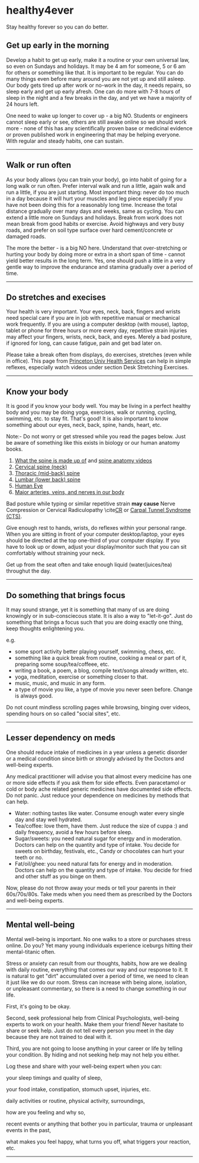 # healthy4ever
Stay healthy forever so you can do better.  

## Get up early in the morning 

Develop a habit to get up early, make it a routine or your own universal law, so even on Sundays and holidays. It may be 4 am for someone, 5 or 6 am for others or something like that. It is important to be regular. You can do many things even before many around you are not yet up and still asleep. Our body gets tired up after work or no-work in the day, it needs repairs, so sleep early and get up early afresh. One can do more with 7-8 hours of sleep in the night and a few breaks in the day, and yet we have a majority of 24 hours left.    

One need to wake up longer to cover up - a big NO. Students or engineers cannot sleep early or see, others are still awake online so we should work more - none of this has any scientifically proven base or medicinal evidence or proven published work in engineering that may be helping everyone. With regular and steady habits, one can sustain.     

----

## Walk or run often  

As your body allows (you can train your body), go into habit of going for a long walk or run often. Prefer interval walk and run a little, again walk and run a little, if you are just starting. Most important thing: never do too much in a day because it will hurt your muscles and leg piece especially if you have not been doing this for a reasonably long time. Increase the total distance gradually over many days and weeks, same as cycling. You can extend a little more on Sundays and holidays. Break from work does not mean break from good habits or exercise. Avoid highways and very busy roads, and prefer on soil type surface over hard cement/concrete or damaged roads. 

The more the better - is a big NO here. Understand that over-stretching or hurting your body by doing more or extra in a short span of time - cannot yield better results in the long term. Yes, one should push a little in a very gentle way to improve the endurance and stamina gradually over a period of time.     

----

## Do stretches and execises 

Your health is very important. Your eyes, neck, back, fingers and wrists need special care if you are in job with repetitive manual or mechanical work frequently. If you are using a computer desktop (with mouse), laptop, tablet or phone for three hours or more every day, repetitive strain injuries may affect your fingers, wrists, neck, back, and eyes. Merely a bad posture, if ignored for long, can cause fatigue, pain and get bad later on.    

Please take a break often from displays, do exercises, stretches (even while in office). This page from [Princeton Univ Health Services](https://uhs.princeton.edu/health-resources/ergonomics-computer-use) can help in simple reflexes, especially watch videos under section Desk Stretching Exercises.    

---- 

## Know your body 

It is good if you know your body well. You may be living in a perfect healthy body and you may be doing yoga, exercises, walk or running, cycling, swimming, etc. to stay fit. That's good! It is also important to know something about our eyes, neck, back, spine, hands, heart, etc.    

Note:- Do not worry or get stressed while you read the pages below. Just be aware of something like this exists in biology or our human anatomy books.    

1. [What the spine is made up of](https://www.spineuniverse.com/sites/default/files/imagecache/gallery-large/wysiwyg_imageupload/3998/2020/03/03/segments_spine_labeled_shutterstock_534669922.jpg) and [spine anatomy videos](https://www.spine-health.com/video/cervical-muscle-anatomy-animation)    
2. [Cervical spine (neck)](https://www.spineuniverse.com/anatomy/cervical-spine-anatomy-neck)    
3. [Thoracic (mid-back) spine](https://www.spineuniverse.com/anatomy/thoracic-spine)    
4. [Lumbar (lower back) spine](https://www.spineuniverse.com/anatomy/lumbar-spine)   
5. [Human Eye](https://suryaeye.com/know-your-eyes/)   
6. [Major arteries, veins, and nerves in our body](https://www.kenhub.com/en/library/anatomy/major-arteries-veins-and-nerves-of-the-body)   

Bad posture while typing or similar repetitive strain **may cause** Nerve Compression or Cervical Radiculopathy \cite[CR](https://www.spineuniverse.com/anatomy/cervical-spine-anatomy-neck) or [Carpal Tunnel Syndrome (CTS)](https://www.ninds.nih.gov/Disorders/Patient-Caregiver-Education/Fact-Sheets/Carpal-Tunnel-Syndrome-Fact-Sheet).    

Give enough rest to hands, wrists, do reflexes within your personal range. When you are sitting in front of your computer desktop/laptop, your eyes should be directed at the top one-third of your computer display. If you have to look up or down, adjust your display/monitor such that you can sit comfortably without straining your neck.     

Get up from the seat often and take enough liquid (water/juices/tea) throughut the day.   

----

## Do something that brings focus 

It may sound strange, yet it is something that many of us are doing knowingly or in sub-consciecous state. It is also a way to "let-it-go". Just do something that brings a focus such that you are doing exactly one thing, keep thoughts enlightening you.    

e.g. 
- some sport activity better playing yourself, swimming, chess, etc.    
- something like a quick break from routine, cooking a meal or part of it, preparing some soup/tea/coffeee, etc.   
- writing a book, a poem, a blog, compile text/songs already written, etc.   
- yoga, meditation, exercise or something closer to that.   
- music, music, and music in any form.    
- a type of movie you like, a type of movie you never seen before. Change is always good.    

Do not count mindless scrolling pages while browsing, binging over videos, spending hours on so called "social sites", etc.    

----

## Lesser dependency on meds 

One should reduce intake of medicines in a year unless a genetic disorder or a medical condition since birth or strongly advised by the Doctors and well-being experts.     

Any medical practitioner will advise you that almost every medicine has one or more side effects if you ask them for side effects. Even paracetamol or cold or body ache related generic medicines have documented side effects. Do not panic. Just reduce your dependence on medicines by methods that can help.     

- Water: nothing tastes like water. Consume enough water every single day and stay well hydrated.    
- Tea/coffee: love them, have them. Just reduce the size of cuppa :) and daily frequency, avoid a few hours before sleep.     
- Sugar/sweets: you need natural sugar for energy and in moderation. Doctors can help on the quantity and type of intake. You decide for sweets on birthday, festivals, etc., Candy or chocolates can hurt your teeth or no.     
- Fat/oil/ghee: you need natural fats for energy and in moderation. Doctors can help on the quantity and type of intake. You decide for fried and other stuff as you binge on them.    

Now, please do not throw away your meds or tell your parents in their 60s/70s/80s. Take meds when you need them as prescribed by the Doctors and well-being experts.    

---- 

## Mental well-being   

Mental well-being is important. No one walks to a store or purchases stress online. Do you? Yet many young individuals experience iceburgs hitting their mental-titanic often.     

Stress or anxiety can result from our thoughts, habits, how are we dealing with daily routine, everything that comes our way and our response to it. It is natural to get "dirt" accumulated over a period of time, we need to clean it just like we do our room. Stress can increase with being alone, isolation, or unpleasant commentary, so there is a need to change something in our life.    

First, it's going to be okay.    

Second, seek professional help from Clinical Psychologists, well-being experts to work on your health. Make them your friend! Never hasitate to share or seek help. Just do not tell every person you meet in the day because they are not trained to deal with it.      

Third, you are not going to loose anything in your career or life by telling your condition. By hiding and not seeking help may not help you either.     

Log these and share with your well-being expert when you can:   

your sleep timings and quality of sleep,   

your food intake, constipation, stomuch upset, injuries, etc.    

daily activities or routine, physical activity, surroundings,   

how are you feeling and why so,     

recent events or anything that bother you in particular, trauma or unpleasant events in the past,    

what makes you feel happy, what turns you off, what triggers your reaction, etc.     


---- 
